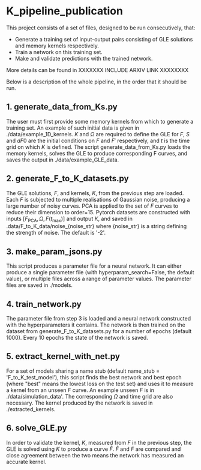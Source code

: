 # K_pipeline_publication

This project consists of a set of files, designed to be run consecutively, that:
- Generate a training set of input-output pairs consisting of GLE solutions and memory kernels respectively.
- Train a network on this training set.
- Make and validate predictions with the trained network.

More details can be found in XXXXXXX INCLUDE ARXIV LINK XXXXXXXX

Below is a description of the whole pipeline, in the order that it should be run.

## 1. generate_data_from_Ks.py
The user must first provide some memory kernels from which to generate a training set. An example of such initial data is given in ./data/example_1D_kernels. $K$ and $\Omega$ are required to define the GLE for $F$, $S$ and $dF0$ are the initial conditions on $F$ and $F'$ respectively, and $t$ is the time grid on which $K$ is defined. The script generate_data_from_Ks.py loads the memory kernels, solves the GLE to produce corresponding F curves, and saves the output in ./data/example_GLE_data.

## 2. generate_F_to_K_datasets.py
The GLE solutions, $F$, and kernels, $K$, from the previous step are loaded. Each $F$ is subjected to multiple realisations of Gaussian noise, producing a large number of noisy curves. PCA is applied to the set of $F$ curves to reduce their dimension to order=15. Pytorch datasets are constructed with inputs $[F_{\text{PCA}},\Omega, F(t_{\text{max}})]$ and output $K$, and saved in .data/F_to_K_data/noise_{noise_str} where {noise_str} is a string defining the strength of noise. The default is '-2'.

## 3. make_param_jsons.py
This script produces a parameter file for a neural network. It can either produce a single parameter file (with hyperparam_search=False, the default value), or multiple files across a range of parameter values. The parameter files are saved in ./models.

## 4. train_network.py
The parameter file from step 3 is loaded and a neural network constructed with the hyperparameters it contains. The network is then trained on the dataset from generate_F_to_K_datasets.py for a number of epochs (default 1000). Every 10 epochs the state of the network is saved.

## 5. extract_kernel_with_net.py
For a set of models sharing a name stub (default name_stub = 'F_to_K_test_model'), this script finds the best network and best epoch (where "best" means the lowest loss on the test set) and uses it to measure a kernel from an unseen $F$ curve. An example unseen $F$ is in ./data/simulation_data'. The corresponding $\Omega$ and time grid are also necessary. The kernel produced by the network is saved in ./extracted_kernels.

## 6. solve_GLE.py
In order to validate the kernel, $K$, measured from $F$ in the previous step, the GLE is solved using $K$ to produce a curve $\hat{F}$. $\hat{F}$ and $F$ are compared and close agreement between the two means the network has measured an accurate kernel.



